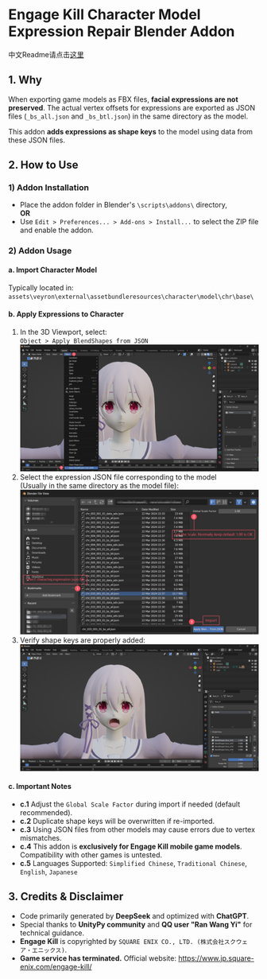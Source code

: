 # Engage Kill Character Model Expression Repair Blender Addon

中文Readme请点击[这里](README.zh-CN.md)

## 1. Why

When exporting game models as FBX files, **facial expressions are not preserved**. The actual vertex offsets for expressions are exported as JSON files (`_bs_all.json` and `_bs_btl.json`) in the same directory as the model.  

This addon **adds expressions as shape keys** to the model using data from these JSON files.

## 2. How to Use

### 1) Addon Installation
- Place the addon folder in Blender's `\scripts\addons\` directory,  
  **OR**  
- Use `Edit > Preferences... > Add-ons > Install...` to select the ZIP file and enable the addon.

### 2) Addon Usage
#### **a. Import Character Model**  
Typically located in:  
`assets\veyron\external\assetbundleresources\character\model\chr\base\`

#### **b. Apply Expressions to Character**  

1. In the 3D Viewport, select:  
   `Object > Apply BlendShapes from JSON`  
   ![](./image/Step1_en.png)
2. Select the expression JSON file corresponding to the model  
 (Usually in the same directory as the model file):  
   ![](./image/Step2_en.png)  
3. Verify shape keys are properly added:  
   ![](./image/Step3_en.png)  

#### **c. Important Notes**  
  - **c.1** Adjust the `Global Scale Factor` during import if needed (default recommended).  
  - **c.2** Duplicate shape keys will be overwritten if re-imported.  
  - **c.3** Using JSON files from other models may cause errors due to vertex mismatches.  
  - **c.4** This addon is **exclusively for Engage Kill mobile game models**. Compatibility with other games is untested.  
  - **c.5** Languages Supported: `Simplified Chinese`, `Traditional Chinese`, `English`, `Japanese`

## 3. Credits & Disclaimer
- Code primarily generated by **DeepSeek** and optimized with **ChatGPT**.  
- Special thanks to **UnityPy community** and **QQ user "Ran Wang Yi"** for technical guidance.  
- **Engage Kill** is copyrighted by `SQUARE ENIX CO., LTD. (株式会社スクウェア・エニックス)`.  
- **Game service has terminated.** Official website: https://www.jp.square-enix.com/engage-kill/